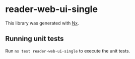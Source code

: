 # reader-web-ui-single

This library was generated with [Nx](https://nx.dev).

## Running unit tests

Run `nx test reader-web-ui-single` to execute the unit tests.
